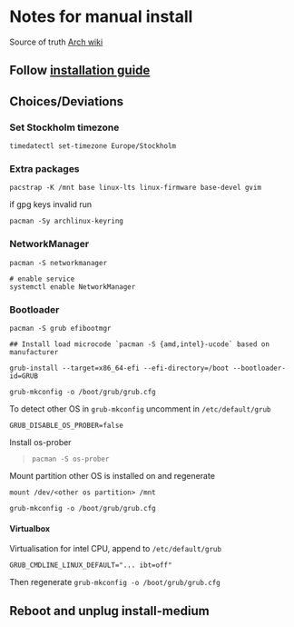 # Notes for manual install

Source of truth
[Arch wiki](https://wiki.archlinux.org/)

## Follow [installation guide](https://wiki.archlinux.org/title/Installation_guide)

## Choices/Deviations

### Set Stockholm timezone

```shell
timedatectl set-timezone Europe/Stockholm
```

### Extra packages

```shell
pacstrap -K /mnt base linux-lts linux-firmware base-devel gvim
```

if gpg keys invalid run

```shell
pacman -Sy archlinux-keyring
```

### NetworkManager

```shell
pacman -S networkmanager

# enable service
systemctl enable NetworkManager
```

### Bootloader

```shell
pacman -S grub efibootmgr

## Install load microcode `pacman -S {amd,intel}-ucode` based on manufacturer

grub-install --target=x86_64-efi --efi-directory=/boot --bootloader-id=GRUB

grub-mkconfig -o /boot/grub/grub.cfg
```

To detect other OS in `grub-mkconfig` uncomment in `/etc/default/grub`

```shell
GRUB_DISABLE_OS_PROBER=false
```

Install os-prober
> `pacman -S os-prober`

Mount partition other OS is installed on and regenerate

```shell
mount /dev/<other os partition> /mnt

grub-mkconfig -o /boot/grub/grub.cfg

```

#### Virtualbox

Virtualisation for intel CPU, append to `/etc/default/grub`

`GRUB_CMDLINE_LINUX_DEFAULT="... ibt=off"`

Then regenerate `grub-mkconfig -o /boot/grub/grub.cfg`

## Reboot and unplug install-medium
